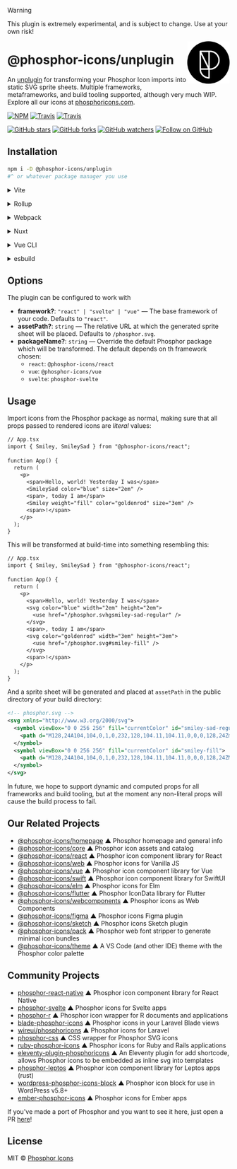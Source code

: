 > [!WARNING]
> This plugin is extremely experimental, and is subject to change. Use at your own risk!

<img src="/meta/phosphor-mark-tight-black.png" width="96" align="right" />

# @phosphor-icons/unplugin

An [unplugin](https://github.com/unjs/unplugin) for transforming your Phosphor Icon imports into static SVG sprite sheets. Multiple frameworks, metaframeworks, and build tooling supported, although very much WIP. Explore all our icons at [phosphoricons.com](https://phosphoricons.com).

[![NPM](https://img.shields.io/npm/v/@phosphor-icons/unplugin.svg?style=flat-square)](https://www.npmjs.com/package/@phosphor-icons/unplugin) [![Travis](https://img.shields.io/github/actions/workflow/status/phosphor-icons/unplugin/ci.yml?branch=main&style=flat-square)](https://travis-ci.com/github/phosphor-icons/unplugin) [![Travis](https://img.shields.io/github/actions/workflow/status/phosphor-icons/unplugin/release.yml?branch=main&style=flat-square&label=release)](https://travis-ci.com/github/phosphor-icons/unplugin)

[![GitHub stars](https://img.shields.io/github/stars/phosphor-icons/unplugin?style=flat-square&label=Star)](https://github.com/phosphor-icons/unplugin)
[![GitHub forks](https://img.shields.io/github/forks/phosphor-icons/unplugin?style=flat-square&label=Fork)](https://github.com/phosphor-icons/unplugin/fork)
[![GitHub watchers](https://img.shields.io/github/watchers/phosphor-icons/unplugin?style=flat-square&label=Watch)](https://github.com/phosphor-icons/unplugin)
[![Follow on GitHub](https://img.shields.io/github/followers/rektdeckard?style=flat-square&label=Follow)](https://github.com/rektdeckard)

## Installation

```bash
npm i -D @phosphor-icons/unplugin
#^ or whatever package manager you use
```

<details>
<summary>Vite</summary><br>

```ts
// vite.config.ts
import PhosphorUnplugin from "@phosphor-icons/unplugin/vite";

export default defineConfig({
  plugins: [
    PhosphorUnplugin({
      framework: "react",
      assetPath: "/assets/phosphor.svg"
    }),
  ],
});
```

Example: [`playground/react-vite`](./playground/react-vite)

<br></details>

<details>
<summary>Rollup</summary><br>

```ts
// rollup.config.js
import PhosphorUnplugin from "@phosphor-icons/unplugin/vite";

export default {
  plugins: [
    PhosphorUnplugin({
      /* options */
    }),
  ],
};
```

<br></details>

<details>
<summary>Webpack</summary><br>

```ts
// webpack.config.js
module.exports = {
  /* ... */
  plugins: [
    require("@phosphor-icons/unplugin/webpack")({
      /* options */
    }),
  ],
};
```

<br></details>

<details>
<summary>Nuxt</summary><br>

```ts
// nuxt.config.js
export default defineNuxtConfig({
  modules: [
    [
      "@phosphor-icons/unplugin/nuxt",
      {
        framework: "vue",
        /* options */
      },
    ],
  ],
});
```

> This module works for both Nuxt 2 and [Nuxt Vite](https://github.com/nuxt/vite)

<br></details>

<details>
<summary>Vue CLI</summary><br>

```ts
// vue.config.js
module.exports = {
  configureWebpack: {
    plugins: [
      require("@phosphor-icons/unplugin/webpack")({
        framework: "vue",
        /* options */
      }),
    ],
  },
};
```

<br></details>

<details>
<summary>esbuild</summary><br>

```ts
// esbuild.config.js
import { build } from "esbuild";
import PhosphorUnplugin from "@phosphor-icons/unplugin/esbuild";

build({
  plugins: [PhosphorUnplugin({ framework: "react" })],
});
```

<br></details>

## Options

The plugin can be configured to work with 

- **framework?**: `"react" | "svelte" | "vue"` — The base framework of your code. Defaults to `"react"`.
- **assetPath?**: `string` — The relative URL at which the generated sprite sheet will be placed. Defaults to `/phosphor.svg`.
- **packageName?**: `string` — Override the default Phosphor package which will be transformed. The default depends on th framework chosen:
  - `react`: `@phosphor-icons/react`
  - `vue`: `@phosphor-icons/vue`
  - `svelte`: `phosphor-svelte`

## Usage

Import icons from the Phosphor package as normal, making sure that all props passed to rendered icons are *literal* values:

```tsx
// App.tsx
import { Smiley, SmileySad } from "@phosphor-icons/react";

function App() {
  return (
    <p>
      <span>Hello, world! Yesterday I was</span>
      <SmileySad color="blue" size="2em" />
      <span>, today I am</span>
      <Smiley weight="fill" color="goldenrod" size="3em" />
      <span>!</span>
    </p>
  );
}
```

This will be transformed at build-time into something resembling this:

```tsx
// App.tsx
import { Smiley, SmileySad } from "@phosphor-icons/react";

function App() {
  return (
    <p>
      <span>Hello, world! Yesterday I was</span>
      <svg color="blue" width="2em" height="2em">
        <use href="/phosphor.svhgsmiley-sad-regular" />
      </svg>
      <span>, today I am</span>
      <svg color="goldenrod" width="3em" height="3em">
        <use href="/phosphor.svg#smiley-fill" />
      </svg>
      <span>!</span>
    </p>
  );
}
```

And a sprite sheet will be generated and placed at `assetPath` in the public directory of your build directory:

```svg
<!-- phosphor.svg -->
<svg xmlns="http://www.w3.org/2000/svg">
  <symbol viewBox="0 0 256 256" fill="currentColor" id="smiley-sad-regular">
    <path d="M128,24A104,104,0,1,0,232,128,104.11,104.11,0,0,0,128,24Zm0,192a88,88,0,1,1,88-88A88.1,88.1,0,0,1,128,216ZM80,108a12,12,0,1,1,12,12A12,12,0,0,1,80,108Zm96,0a12,12,0,1,1-12-12A12,12,0,0,1,176,108Zm-1.08,64a8,8,0,1,1-13.84,8c-7.47-12.91-19.21-20-33.08-20s-25.61,7.1-33.08,20a8,8,0,1,1-13.84-8c10.29-17.79,27.39-28,46.92-28S164.63,154.2,174.92,172Z"></path>
  </symbol>
  <symbol viewBox="0 0 256 256" fill="currentColor" id="smiley-fill">
    <path d="M128,24A104,104,0,1,0,232,128,104.11,104.11,0,0,0,128,24ZM92,96a12,12,0,1,1-12,12A12,12,0,0,1,92,96Zm82.92,60c-10.29,17.79-27.39,28-46.92,28s-36.63-10.2-46.92-28a8,8,0,1,1,13.84-8c7.47,12.91,19.21,20,33.08,20s25.61-7.1,33.08-20a8,8,0,1,1,13.84,8ZM164,120a12,12,0,1,1,12-12A12,12,0,0,1,164,120Z"></path>
  </symbol>
</svg>
```

In future, we hope to support dynamic and computed props for all frameworks and build tooling, but at the moment any non-literal props will cause the build process to fail.

<!-- BEGIN_LINKS -->
## Our Related Projects

- [@phosphor-icons/homepage](https://github.com/phosphor-icons/homepage) ▲ Phosphor homepage and general info
- [@phosphor-icons/core](https://github.com/phosphor-icons/core) ▲ Phosphor icon assets and catalog
- [@phosphor-icons/react](https://github.com/phosphor-icons/react) ▲ Phosphor icon component library for React
- [@phosphor-icons/web](https://github.com/phosphor-icons/web) ▲ Phosphor icons for Vanilla JS
- [@phosphor-icons/vue](https://github.com/phosphor-icons/vue) ▲ Phosphor icon component library for Vue
- [@phosphor-icons/swift](https://github.com/phosphor-icons/swift) ▲ Phosphor icon component library for SwiftUI
- [@phosphor-icons/elm](https://github.com/phosphor-icons/phosphor-elm) ▲ Phosphor icons for Elm
- [@phosphor-icons/flutter](https://github.com/phosphor-icons/flutter) ▲ Phosphor IconData library for Flutter
- [@phosphor-icons/webcomponents](https://github.com/phosphor-icons/webcomponents) ▲ Phosphor icons as Web Components
- [@phosphor-icons/figma](https://github.com/phosphor-icons/figma) ▲ Phosphor icons Figma plugin
- [@phosphor-icons/sketch](https://github.com/phosphor-icons/sketch) ▲ Phosphor icons Sketch plugin
- [@phosphor-icons/pack](https://github.com/phosphor-icons/pack) ▲ Phosphor web font stripper to generate minimal icon bundles
- [@phosphor-icons/theme](https://github.com/phosphor-icons/theme) ▲ A VS Code (and other IDE) theme with the Phosphor color palette

## Community Projects

- [phosphor-react-native](https://github.com/duongdev/phosphor-react-native) ▲ Phosphor icon component library for React Native
- [phosphor-svelte](https://github.com/haruaki07/phosphor-svelte) ▲ Phosphor icons for Svelte apps
- [phosphor-r](https://github.com/dreamRs/phosphoricons) ▲ Phosphor icon wrapper for R documents and applications
- [blade-phosphor-icons](https://github.com/codeat3/blade-phosphor-icons) ▲ Phosphor icons in your Laravel Blade views
- [wireui/phosphoricons](https://github.com/wireui/phosphoricons) ▲ Phosphor icons for Laravel
- [phosphor-css](https://github.com/lucagoslar/phosphor-css) ▲ CSS wrapper for Phosphor SVG icons
- [ruby-phosphor-icons](https://github.com/maful/ruby-phosphor-icons) ▲ Phosphor icons for Ruby and Rails applications
- [eleventy-plugin-phosphoricons](https://github.com/reatlat/eleventy-plugin-phosphoricons) ▲ An Eleventy plugin for add shortcode, allows Phosphor icons to be embedded as inline svg into templates
- [phosphor-leptos](https://github.com/SorenHolstHansen/phosphor-leptos) ▲ Phosphor icon component library for Leptos apps (rust)
- [wordpress-phosphor-icons-block](https://github.com/robruiz/phosphor-icons-block) ▲ Phosphor icon block for use in WordPress v5.8+
- [ember-phosphor-icons](https://github.com/IgnaceMaes/ember-phosphor-icons) ▲ Phosphor icons for Ember apps

If you've made a port of Phosphor and you want to see it here, just open a PR [here](https://github.com/phosphor-icons/homepage)!

## License

MIT © [Phosphor Icons](https://github.com/phosphor-icons)
<!-- END_LINKS -->
